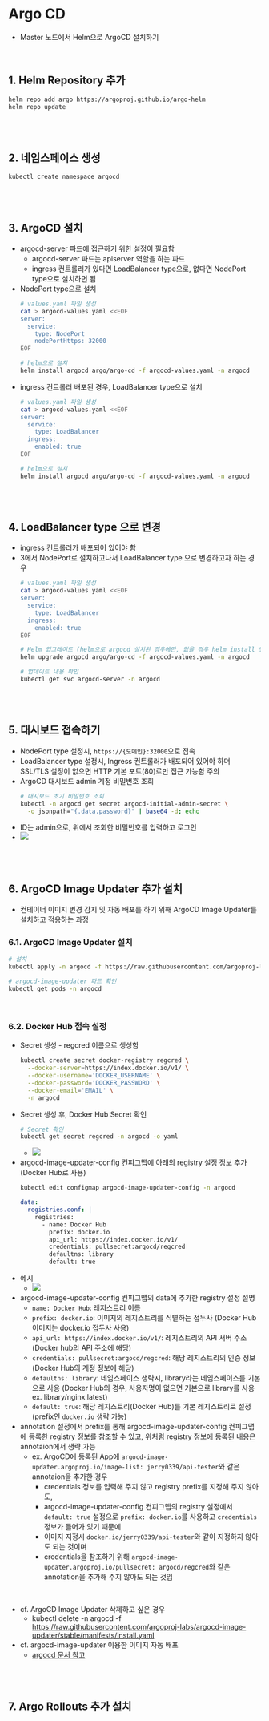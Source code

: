 # Argo CD
* Master 노드에서 Helm으로 ArgoCD 설치하기

<br>

## 1. Helm Repository 추가
```sh
helm repo add argo https://argoproj.github.io/argo-helm
helm repo update
```

<br><br>

## 2. 네임스페이스 생성
```sh
kubectl create namespace argocd
```

<br><br>

## 3. ArgoCD 설치
* argocd-server 파드에 접근하기 위한 설정이 필요함
  * argocd-server 파드는 apiserver 역할을 하는 파드
  * ingress 컨트롤러가 있다면 LoadBalancer type으로, 없다면 NodePort type으로 설치하면 됨
* NodePort type으로 설치
    ```sh
    # values.yaml 파일 생성
    cat > argocd-values.yaml <<EOF
    server:
      service:
        type: NodePort
        nodePortHttps: 32000
    EOF

    # helm으로 설치
    helm install argocd argo/argo-cd -f argocd-values.yaml -n argocd
    ```
* ingress 컨트롤러 배포된 경우, LoadBalancer type으로 설치
    ```sh
    # values.yaml 파일 생성
    cat > argocd-values.yaml <<EOF
    server:
      service:
        type: LoadBalancer
      ingress:
        enabled: true
    EOF

    # helm으로 설치
    helm install argocd argo/argo-cd -f argocd-values.yaml -n argocd
    ```

<br><br>

## 4. LoadBalancer type 으로 변경
* ingress 컨트롤러가 배포되어 있어야 함
* 3에서 NodePort로 설치하고나서 LoadBalancer type 으로 변경하고자 하는 경우
    ```sh
    # values.yaml 파일 생성
    cat > argocd-values.yaml <<EOF
    server:
      service:
        type: LoadBalancer
      ingress:
        enabled: true
    EOF

    # Helm 업그레이드 (helm으로 argocd 설치된 경우에만, 없을 경우 helm install 명령어 사용)
    helm upgrade argocd argo/argo-cd -f argocd-values.yaml -n argocd

    # 업데이트 내용 확인
    kubectl get svc argocd-server -n argocd
    ```

<br><br>

## 5. 대시보드 접속하기
* NodePort type 설정시, `https://{도메인}:32000`으로 접속
* LoadBalancer type 설정시, Ingress 컨트롤러가 배포되어 있어야 하며 SSL/TLS 설정이 없으면 HTTP 기본 포트(80)로만 접근 가능함 주의
* ArgoCD 대시보드 admin 계정 비밀번호 조회
    ```sh
    # 대시보드 초기 비밀번호 조회
    kubectl -n argocd get secret argocd-initial-admin-secret \
      -o jsonpath="{.data.password}" | base64 -d; echo
    ```
* ID는 admin으로, 위에서 조회한 비밀번호를 입력하고 로그인
* ![](2025-04-03-00-38-29.png)

<br><br>

## 6. ArgoCD Image Updater 추가 설치
* 컨테이너 이미지 변경 감지 및 자동 배포를 하기 위해 ArgoCD Image Updater를 설치하고 적용하는 과정

### 6.1. ArgoCD Image Updater 설치
```sh
# 설치
kubectl apply -n argocd -f https://raw.githubusercontent.com/argoproj-labs/argocd-image-updater/stable/manifests/install.yaml

# argocd-image-updater 파드 확인
kubectl get pods -n argocd
```

<br>

### 6.2. Docker Hub 접속 설정
* Secret 생성 - regcred 이름으로 생성함
  ```sh
  kubectl create secret docker-registry regcred \
    --docker-server=https://index.docker.io/v1/ \
    --docker-username='DOCKER_USERNAME' \
    --docker-password='DOCKER_PASSWORD' \
    --docker-email='EMAIL' \
    -n argocd
  ```
* Secret 생성 후, Docker Hub Secret 확인
  ```sh
  # Secret 확인
  kubectl get secret regcred -n argocd -o yaml
  ```
  * ![](2025-04-05-19-41-20.png)
* argocd-image-updater-config 컨피그맵에 아래의 registry 설정 정보 추가 (Docker Hub로 사용)
  ```sh
  kubectl edit configmap argocd-image-updater-config -n argocd
  ```
  ```yaml
  data:
    registries.conf: |
      registries:
        - name: Docker Hub
          prefix: docker.io
          api_url: https://index.docker.io/v1/
          credentials: pullsecret:argocd/regcred
          defaultns: library
          default: true
  ```
* 예시
  * ![](2025-04-05-19-40-01.png)
* argocd-image-updater-config 컨피그맵의 data에 추가한 registry 설정 설명
  * `name: Docker Hub`: 레지스트리 이름
  * `prefix: docker.io`: 이미지의 레지스트리를 식별하는 접두사 (Docker Hub 이미지는 docker.io 접두사 사용)
  * `api_url: https://index.docker.io/v1/`: 레지스트리의 API 서버 주소 (Docker hub의 API 주소에 해당)
  * `credentials: pullsecret:argocd/regcred`: 해당 레지스트리의 인증 정보 (Docker Hub의 계정 정보에 해당)
  * `defaultns: library`: 네임스페이스 생략시, library라는 네임스페이스를 기본으로 사용 (Docker Hub의 경우, 사용자명이 없으면 기본으로 library를 사용 ex. library/nginx:latest)
  * `default: true`: 해당 레지스트리(Docker Hub)를 기본 레지스트리로 설정 (prefix인 `docker.io` 생략 가능)
* annotation 설정에서 prefix를 통해 argocd-image-updater-config 컨피그맵에 등록한 registry 정보를 참조할 수 있고, 위처럼 registry 정보에 등록된 내용은 annotaion에서 생략 가능
  * ex. ArgoCD에 등록된 App에 `argocd-image-updater.argoproj.io/image-list: jerry0339/api-tester`와 같은 annotaion을 추가한 경우
    * credentials 정보를 입력해 주지 않고 registry prefix를 지정해 주지 않아도,
    * argocd-image-updater-config 컨피그맵의 registry 설정에서 `default: true` 설정으로 `prefix: docker.io`를 사용하고 `credentials` 정보가 들어가 있기 때문에
    * 이미지 지정시 `docker.io/jerry0339/api-tester`와 같이 지정하지 않아도 되는 것이며
    * credentials을 참조하기 위해 `argocd-image-updater.argoproj.io/pullsecret: argocd/regcred`와 같은 annotation을 추가해 주지 않아도 되는 것임

<br>

* cf. ArgoCD Image Updater 삭제하고 싶은 경우
  * kubectl delete -n argocd -f https://raw.githubusercontent.com/argoproj-labs/argocd-image-updater/stable/manifests/install.yaml
* cf. argocd-image-updater 이용한 이미지 자동 배포
  * [argocd 문서 참고](/CICD/cd-argocd/argocd.md)

<br><br>

## 7. Argo Rollouts 추가 설치
```sh
```





